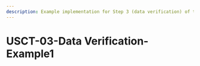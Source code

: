 ```yaml
---
description: Example implementation for Step 3 (data verification) of the USCT use case
---
```


# USCT-03-Data Verification-Example1


